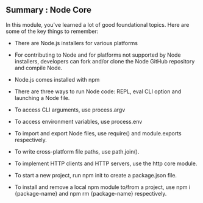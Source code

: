 ## Summary : Node Core

In this module, you've learned a lot of good foundational topics. Here are some of the key things to remember:


* There are Node.js installers for various platforms

* For contributing to Node and for platforms not supported by Node installers, developers can fork and/or clone the Node GitHub repository and compile Node.

* Node.js comes installed with npm

* There are three ways to run Node code: REPL, eval CLI option and launching a Node file.

* To access CLI arguments, use process.argv

* To access environment variables, use process.env

* To import and export Node files, use require() and module.exports respectively.

* To write cross-platform file paths, use path.join().

* To implement HTTP clients and HTTP servers, use the http core module.

* To start a new project, run npm init to create a package.json file.

* To install and remove a local npm module to/from a project, use npm i {package-name} and npm rm {package-name} respectively.

